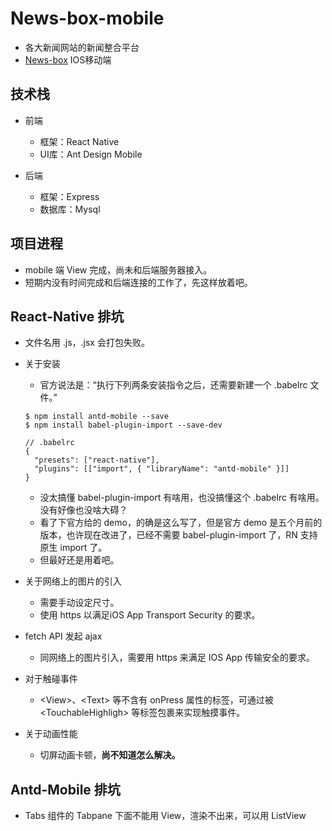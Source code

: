 # News-box-mobile
-  各大新闻网站的新闻整合平台
-  <a href="https://github.com/crcrcry/News-box">News-box</a> IOS移动端

## 技术栈
- 前端
    - 框架：React Native
    - UI库：Ant Design Mobile

- 后端
    - 框架：Express
    - 数据库：Mysql

## 项目进程
- mobile 端 View 完成，尚未和后端服务器接入。
- 短期内没有时间完成和后端连接的工作了，先这样放着吧。


## React-Native 排坑
- 文件名用 .js，.jsx 会打包失败。
- 关于安装
	- 官方说法是：“执行下列两条安装指令之后，还需要新建一个 .babelrc 文件。”

	```
	$ npm install antd-mobile --save
	$ npm install babel-plugin-import --save-dev

	// .babelrc
	{
	  "presets": ["react-native"],
	  "plugins": [["import", { "libraryName": "antd-mobile" }]]
	}
	```
	- 没太搞懂 babel-plugin-import 有啥用，也没搞懂这个 .babelrc 有啥用。没有好像也没啥大碍？
	- 看了下官方给的 demo，的确是这么写了，但是官方 demo 是五个月前的版本，也许现在改进了，已经不需要 babel-plugin-import 了，RN 支持原生 import 了。
	- 但最好还是用着吧。
- 关于网络上的图片的引入
	- 需要手动设定尺寸。
	- 使用 https 以满足iOS App Transport Security 的要求。
- fetch API 发起 ajax
	- 同网络上的图片引入，需要用 https 来满足 IOS App 传输安全的要求。
- 对于触碰事件
	- \<View>、\<Text> 等不含有 onPress 属性的标签，可通过被 \<TouchableHighligh> 等标签包裹来实现触摸事件。
- 关于动画性能
	- 切屏动画卡顿，**尚不知道怎么解决。**

## Antd-Mobile 排坑
- Tabs 组件的 Tabpane 下面不能用 View，渲染不出来，可以用 ListView